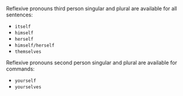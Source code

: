 Reflexive pronouns third person singular and plural are available for all sentences:

* `itself` 
* `himself` 
* `herself` 
* `himself/herself` 
* `themselves` 

 Reflexive pronouns second person singular and plural are available for commands:
 
 * `yourself` 
 * `yourselves`
